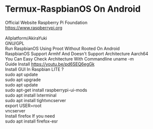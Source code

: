 # Termux-RaspbianOS On Android
Official Website Raspberry Pi Foundation\
https://www.raspberrypi.org \
\
Allplatform/AkiraYuki\
GNU/GPL\
Run RaspbianOS Using Proot Without Rooted On Android \
RaspbianOS Support Armhf And Doesn't Support Architecture Aarch64\
You Can Easy Check Architecture With Commandline uname -m\
Guide Install https://youtu.be/pd6SEQ6egGk \
Install GUI In Raspbian LITE ?\
sudo apt update\
sudo apt upgrade\
sudo apt update\
sudo apt-get install raspberrypi-ui-mods\
sudo apt install lxterminal\
sudo apt install tightvncserver\
export USER=root\
vncserver\
Install firefox If you need\
sudo apt install firefox-esr

